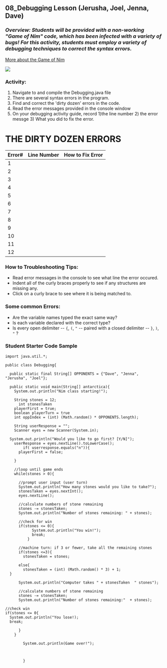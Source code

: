 ## 08_Debugging Lesson (Jerusha, Joel, Jenna, Dave)

### _Overview: Students will be provided with a non-working "Game of Nim" code, which has been infected with a variety of bugs! For this activity, students must employ a variety of debugging techniques to correct the syntax errors._
[More about the Game of Nim](https://plus.maths.org/content/play-win-nim)

![](https://images.fanart.tv/fanart/the-dirty-dozen-53220ba1ae495.png)

### Activity:
1. Navigate to and compile the Debugging.java file
2. There are several syntax errors in the program.
3. Find and correct the 'dirty dozen' errors in the code.
4. Read the error messages provided in the console window
5. On your debugging activity guide, record 1)the line number 2) the error messge 3) What you did to fix the error.

# THE DIRTY DOZEN ERRORS
| Error#  |  Line Number  |  How to Fix Error |
|---|---|---|
|1|   |   |
|2|   |   |
|3|   |   |
|4|   |   |
|5|   |   |
|6|   |   |
|7|   |   |
|8|   |   |
|9|   |   |
|10|   |   |
|11|   |   |
|12|   |   |


### How to Troubleshooting Tips:
* Read error messages in the console to see what line the error occured.
* Indent all of the curly braces properly to see if any structures are missing any.
* Click on a curly brace to see where it is being matched to.


### Some common Errors:
* Are the variable names typed the exact same way?
* Is each variable declared with the correct type?
* Is every open delimiter -- `{`, `(`, `"` -- paired with a closed delimiter -- `}`, `)`, `"` ?



### Student Starter Code Sample

```
import java.util.*;

public class Debugging{

  public static final String[] OPPONENTS = {"Dave", "Jenna", "Jerusha", "Joel"};

  public static void main(String[] antarctica){
    System.out.println("Nim class starting!");

    String stones = 12;
      int stonesTaken
    playerFirst = true;
    boolean playerTurn = true
    int oppIndex = (int) (Math.random() * OPPONENTS.length);
    
    String userResponse = "";
    Scanner eyes = new Scanner(System.in);

  System.out.println("Would you like to go first? [Y/N]");
    userResponse = eyes.nextLine().toLowerCase();
        if( userresponse.equals("n")){
      playerFirst = false;
    
    }

    //loop until game ends
    while(stones > 0){

      //prompt user input (user turn)
      System.out.println("How many stones would you like to take?");
      stonesTaken = eyes.nextInt();
      eyes.nextLine();
      
      //calculate numbers of stone remaining
      stones -= stonesTaken;
      System.out.println("Number of stones remaining: " + stones);

      //check for win
      if(stones <= 0){
            System.out.println("You win!");
            break;
          }
      
      //machine turn: if 3 or fewer, take all the remaining stones
      if(stones <=3){
        stonesTaken = stones;
       
      else{
        stonesTaken = (int) (Math.random() * 3) + 1;        
  }
      
      System.out.println("Computer takes " + stonesTaken  " stones");
      
      //calculate numbers of stone remaining
      stones -= stonesTaken;
      System.out.println("Number of stones remaining:"  + stones);

//check win
if(stones <= 0{
  System.out.println("You lose!);
  break;

      }
    }

        System.out.println(Game over!");

    
    
        }
```
  